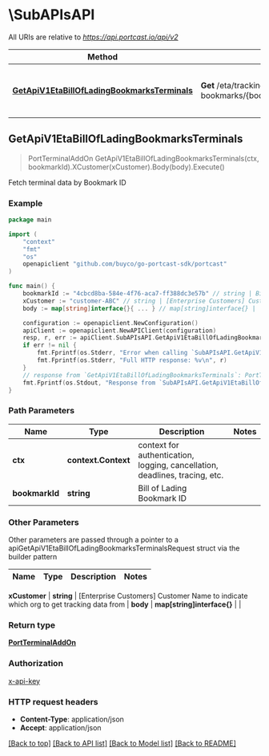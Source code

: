 # \SubAPIsAPI

All URIs are relative to *https://api.portcast.io/api/v2*

Method | HTTP request | Description
------------- | ------------- | -------------
[**GetApiV1EtaBillOfLadingBookmarksTerminals**](SubAPIsAPI.md#GetApiV1EtaBillOfLadingBookmarksTerminals) | **Get** /eta/tracking/bill-of-lading-bookmarks/{bookmark_id}/import_export_plan | Fetch terminal data by Bookmark ID



## GetApiV1EtaBillOfLadingBookmarksTerminals

> PortTerminalAddOn GetApiV1EtaBillOfLadingBookmarksTerminals(ctx, bookmarkId).XCustomer(xCustomer).Body(body).Execute()

Fetch terminal data by Bookmark ID



### Example

```go
package main

import (
	"context"
	"fmt"
	"os"
	openapiclient "github.com/buyco/go-portcast-sdk/portcast"
)

func main() {
	bookmarkId := "4cbcd8ba-584e-4f76-aca7-ff388dc3e57b" // string | Bill of Lading Bookmark ID
	xCustomer := "customer-ABC" // string | [Enterprise Customers] Customer Name to indicate which org to get tracking data from (optional)
	body := map[string]interface{}{ ... } // map[string]interface{} |  (optional)

	configuration := openapiclient.NewConfiguration()
	apiClient := openapiclient.NewAPIClient(configuration)
	resp, r, err := apiClient.SubAPIsAPI.GetApiV1EtaBillOfLadingBookmarksTerminals(context.Background(), bookmarkId).XCustomer(xCustomer).Body(body).Execute()
	if err != nil {
		fmt.Fprintf(os.Stderr, "Error when calling `SubAPIsAPI.GetApiV1EtaBillOfLadingBookmarksTerminals``: %v\n", err)
		fmt.Fprintf(os.Stderr, "Full HTTP response: %v\n", r)
	}
	// response from `GetApiV1EtaBillOfLadingBookmarksTerminals`: PortTerminalAddOn
	fmt.Fprintf(os.Stdout, "Response from `SubAPIsAPI.GetApiV1EtaBillOfLadingBookmarksTerminals`: %v\n", resp)
}
```

### Path Parameters


Name | Type | Description  | Notes
------------- | ------------- | ------------- | -------------
**ctx** | **context.Context** | context for authentication, logging, cancellation, deadlines, tracing, etc.
**bookmarkId** | **string** | Bill of Lading Bookmark ID | 

### Other Parameters

Other parameters are passed through a pointer to a apiGetApiV1EtaBillOfLadingBookmarksTerminalsRequest struct via the builder pattern


Name | Type | Description  | Notes
------------- | ------------- | ------------- | -------------

 **xCustomer** | **string** | [Enterprise Customers] Customer Name to indicate which org to get tracking data from | 
 **body** | **map[string]interface{}** |  | 

### Return type

[**PortTerminalAddOn**](PortTerminalAddOn.md)

### Authorization

[x-api-key](../README.md#x-api-key)

### HTTP request headers

- **Content-Type**: application/json
- **Accept**: application/json

[[Back to top]](#) [[Back to API list]](../README.md#documentation-for-api-endpoints)
[[Back to Model list]](../README.md#documentation-for-models)
[[Back to README]](../README.md)


